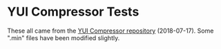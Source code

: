 # YUI Compressor Tests

These all came from the [YUI Compressor repository](https://github.com/yui/yuicompressor/tree/master/tests) (2018-07-17).
Some ".min" files have been modified slightly.
